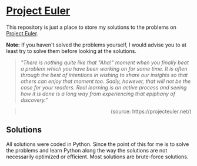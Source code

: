 # [Project Euler](https://projecteuler.net/)

This repository is just a place to store my solutions to
the problems on [Project Euler](https://projecteuler.net/).

__Note:__ If you haven't solved the problems yourself, I would advise
you to at least try to solve them before looking at the solutions.

> _"There is nothing quite like that "Aha!" moment when you finally
beat a problem which you have been working on for some time. It is
often through the best of intentions in wishing to share our insights
so that others can enjoy that moment too. Sadly, however, that will
not be the case for your readers. Real learning is an active process
and seeing how it is done is a long way from experiencing that epiphany
of discovery."_

> <p align="right">(source: https://projecteuler.net/)</p>

## Solutions

All solutions were coded in Python. Since the point of this for me is to solve the problems and learn Python along the way the solutions are not necessarily optimized or efficient. Most solutions are brute-force solutions.


